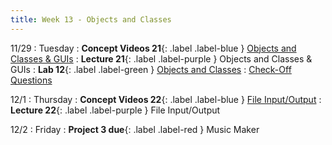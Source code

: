 ```yaml
---
title: Week 13 - Objects and Classes
---
```


11/29
: Tuesday
: **Concept Videos 21**{: .label .label-blue } [Objects and Classes & GUIs](#)
: **Lecture 21**{: .label .label-purple } Objects and Classes & GUIs
: **Lab 12**{: .label .label-green } [Objects and Classes](#)
  : [Check-Off Questions](https://cs151.org/lab/)

12/1
: Thursday
: **Concept Videos 22**{: .label .label-blue } [File Input/Output](#)
: **Lecture 22**{: .label .label-purple } File Input/Output

12/2
: Friday
: **Project 3 due**{: .label .label-red } Music Maker
